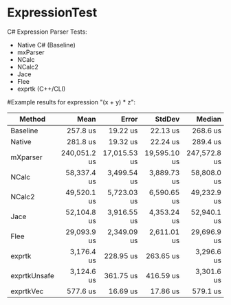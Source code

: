 # ExpressionTest
C# Expression Parser Tests:
  - Native C# (Baseline)
  - mxParser
  - NCalc
  - NCalc2
  - Jace
  - Flee
  - exprtk (C++/CLI)


#Example results for expression "(x + y) * z":

|       Method |         Mean |        Error |       StdDev |       Median |          Min |          Max |  Ratio | RatioSD | Rank |
|------------- |-------------:|-------------:|-------------:|-------------:|-------------:|-------------:|-------:|--------:|-----:|
|     Baseline |     257.8 us |     19.22 us |     22.13 us |     268.6 us |     217.4 us |     284.6 us |   1.00 |    0.00 |    1 |
|       Native |     281.8 us |     19.32 us |     22.24 us |     289.4 us |     240.6 us |     318.9 us |   1.10 |    0.15 |    2 |
|     mXparser | 240,051.2 us | 17,015.53 us | 19,595.10 us | 247,572.8 us | 203,298.2 us | 265,697.1 us | 936.60 |  102.10 |    8 |
|        NCalc |  58,337.4 us |  3,499.54 us |  3,889.73 us |  58,808.0 us |  49,799.3 us |  63,512.2 us | 228.78 |   27.87 |    7 |
|       NCalc2 |  49,520.1 us |  5,723.03 us |  6,590.65 us |  49,232.9 us |  40,367.7 us |  64,370.9 us | 193.63 |   32.81 |    6 |
|         Jace |  52,104.8 us |  3,916.55 us |  4,353.24 us |  52,940.1 us |  41,964.8 us |  61,627.6 us | 204.25 |   25.45 |    6 |
|         Flee |  29,093.9 us |  2,349.09 us |  2,611.01 us |  29,696.9 us |  24,558.1 us |  33,443.1 us | 114.02 |   14.88 |    5 |
|       exprtk |   3,176.4 us |    228.95 us |    263.65 us |   3,296.6 us |   2,420.5 us |   3,414.7 us |  12.44 |    1.77 |    4 |
| exprtkUnsafe |   3,124.6 us |    361.75 us |    416.59 us |   3,301.6 us |   2,309.0 us |   3,864.5 us |  12.25 |    2.22 |    4 |
|    exprtkVec |     577.6 us |     16.69 us |     17.86 us |     579.1 us |     541.8 us |     605.5 us |   2.27 |    0.22 |    3 |